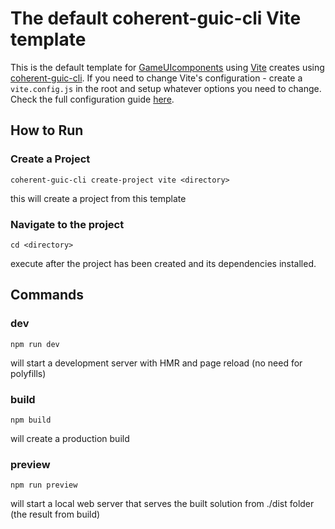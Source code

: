 # The default coherent-guic-cli Vite template

This is the default template for [GameUIcomponents](https://coherentlabs.github.io/GameUIComponents/en/) using [Vite](https://vitejs.dev/) creates using [coherent-guic-cli](https://www.npmjs.com/package/coherent-guic-cli).
If you need to change Vite's configuration - create a `vite.config.js` in the root and setup whatever options you need to change. Check the full configuration guide [here](https://vitejs.dev/config/).

## How to Run

### Create a Project
```
coherent-guic-cli create-project vite <directory>
```
this will create a project from this template

### Navigate to the project
```
cd <directory>
```
execute after the project has been created and its dependencies installed.

## Commands

### dev
```
npm run dev
```
will start a development server with HMR and page reload (no need for polyfills)

### build
```
npm build
```
will create a production build

### preview
```
npm run preview
```
will start a local web server that serves the built solution from ./dist folder (the result from build)